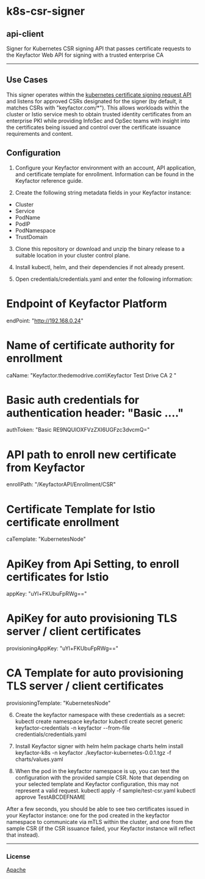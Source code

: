 # k8s-csr-signer
## api-client

Signer for Kubernetes CSR signing API that passes certificate requests to the Keyfactor Web API for signing with a trusted enterprise CA

<!-- add integration specific information below -->
*** 

## Use Cases

This signer operates within the [kubernetes certificate signing request API](https://kubernetes.io/docs/reference/access-authn-authz/certificate-signing-requests/) and listens for approved CSRs designated for the signer (by default, it matches CSRs with &quot;keyfactor.com/*&quot;). This allows workloads within the cluster or Istio service mesh to obtain trusted identity certificates from an enterprise PKI while providing InfoSec and OpSec teams with insight into the certificates being issued and control over the certificate issuance requirements and content.

## Configuration

1. Configure your Keyfactor environment with an account, API application, and certificate template for enrollment. Information can be found in the Keyfactor reference guide.

2. Create the following string metadata fields in your Keyfactor instance:
- Cluster
- Service
- PodName
- PodIP
- PodNamespace
- TrustDomain

3. Clone this repository or download and unzip the binary release to a suitable location in your cluster control plane.

4. Install kubectl, helm, and their dependencies if not already present.

5. Open credentials/credentials.yaml and enter the following information:
# Endpoint of Keyfactor Platform
endPoint: "http://192.168.0.24"
# Name of certificate authority for enrollment
caName: "Keyfactor.thedemodrive.com\\Keyfactor Test Drive CA 2 "
# Basic auth credentials for authentication header: "Basic ...."
authToken: "Basic RE9NQUlOXFVzZXI6UGFzc3dvcmQ="
# API path to enroll new certificate from Keyfactor
enrollPath: "/KeyfactorAPI/Enrollment/CSR"
# Certificate Template for Istio certificate enrollment
caTemplate: "KubernetesNode"
# ApiKey from Api Setting, to enroll certificates for Istio
appKey: "uYl+FKUbuFpRWg=="
# ApiKey for auto provisioning TLS server / client certificates
provisioningAppKey: "uYl+FKUbuFpRWg=="
# CA Template for auto provisioning TLS server / client certificates
provisioningTemplate: "KubernetesNode"

6. Create the keyfactor namespace with these credentials as a secret:
kubectl create namespace keyfactor
kubectl create secret generic keyfactor-credentials -n keyfactor --from-file credentials/credentials.yaml

7. Install Keyfactor signer with helm
helm package charts
helm install keyfactor-k8s -n keyfactor ./keyfactor-kubernetes-0.0.1.tgz -f charts/values.yaml

8. When the pod in the keyfactor namespace is up, you can test the configuration with the provided sample CSR. Note that depending on your selected template and Keyfactor configuration, this may not represent a valid request.
kubectl apply -f sample/test-csr.yaml
kubectl approve TestABCDEFNAME

After a few seconds, you should be able to see two certificates issued in your Keyfactor instance: one for the pod created in the keyfactor namespace to communicate via mTLS within the cluster, and one from the sample CSR (if the CSR issuance failed, your Keyfactor instance will reflect that instead).


***

### License
[Apache](https://apache.org/licenses/LICENSE-2.0)
